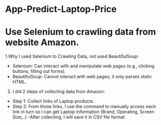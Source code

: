 # App-Predict-Laptop-Price
# Use Selenium to crawling data from website Amazon.
1.Why I used Selenium to Crawling Data, not used BeautifulSoup:
- Selenium: Can interact with and manipulate web pages (e.g., clicking buttons, filling out forms).
- BeautifulSoup: Cannot interact with web pages; it only parses static HTML.
2. I did 2 steps of collecting data from Amazon:
- Step 1: Collect links of Laptop products.
- Step 2: From those links, I use the command to manually access each link in turn so I can get Laptop information (Brand, Operating, Screen Size,..)
-After collecting, I will save it in CSV file format.
